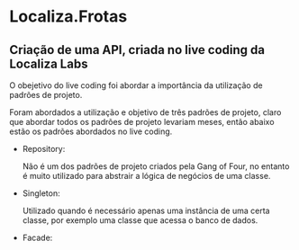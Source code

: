 # Localiza.Frotas

## Criação de uma API, criada no live coding da Localiza Labs 

O obejetivo do live coding foi abordar a importância da utilização de padrões de projeto.

Foram abordados a utilização e objetivo de três padrões de projeto, claro que abordar todos os padrões de projeto levariam meses, então abaixo estão os padrões abordados no live coding.

* Repository:
  
    Não é um dos padrões de projeto criados pela Gang of Four, no entanto é muito utilizado para abstrair a lógica de  negócios de uma classe.
* Singleton:
  
    Utilizado quando é necessário apenas uma instância de uma certa classe, por exemplo uma classe que acessa o banco de dados.

* Facade:

    


    



